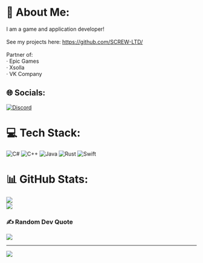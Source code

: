 # 💫 About Me:
I am a game and application developer!<br><br>See my projects here: https://github.com/SCREW-LTD/<br><br>Partner of:<br>· Epic Games<br>· Xsolla<br>· VK Company


## 🌐 Socials:
[![Discord](https://img.shields.io/badge/Discord-%237289DA.svg?logo=discord&logoColor=white)](https://discord.gg/https://screwltd.com/discord/) 

# 💻 Tech Stack:
![C#](https://img.shields.io/badge/c%23-%23239120.svg?style=for-the-badge&logo=c-sharp&logoColor=white) ![C++](https://img.shields.io/badge/c++-%2300599C.svg?style=for-the-badge&logo=c%2B%2B&logoColor=white) ![Java](https://img.shields.io/badge/java-%23ED8B00.svg?style=for-the-badge&logo=java&logoColor=white) ![Rust](https://img.shields.io/badge/rust-%23000000.svg?style=for-the-badge&logo=rust&logoColor=white) ![Swift](https://img.shields.io/badge/swift-F54A2A?style=for-the-badge&logo=swift&logoColor=white)
# 📊 GitHub Stats:
![](https://github-readme-stats.vercel.app/api?username=moonway-dev&theme=radical&hide_border=false&include_all_commits=true&count_private=true)<br/>
![](https://github-readme-streak-stats.herokuapp.com/?user=moonway-dev&theme=radical&hide_border=false)<br/>

### ✍️ Random Dev Quote
![](https://quotes-github-readme.vercel.app/api?type=horizontal&theme=radical)

---
[![](https://visitcount.itsvg.in/api?id=moonway-dev&icon=0&color=3)](https://visitcount.itsvg.in)

<!-- Proudly created with GPRM ( https://gprm.itsvg.in ) -->
